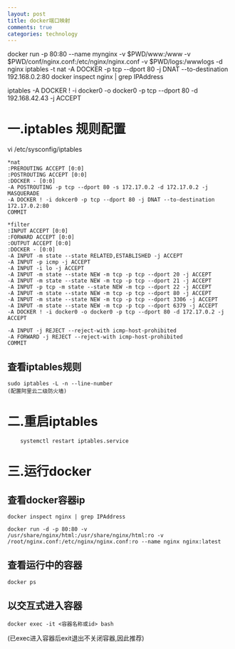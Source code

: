```yaml
---
layout: post
title: docker端口映射
comments: true
categories: technology
---
```


docker run -p 80:80 --name mynginx -v $PWD/www:/www -v $PWD/conf/nginx.conf:/etc/nginx/nginx.conf -v $PWD/logs:/wwwlogs  -d nginx 
iptables -t nat -A DOCKER -p tcp --dport 80 -j DNAT --to-destination 192.168.0.2:80
docker inspect nginx | grep IPAddress

iptables -A DOCKER ! -i docker0 -o docker0 -p tcp --dport 80 -d 192.168.42.43 -j ACCEPT
# 一.iptables 规则配置
vi /etc/sysconfig/iptables

	*nat
	:PREROUTING ACCEPT [0:0]
	:POSTROUTING ACCEPT [0:0]
	:DOCKER - [0:0]
	-A POSTROUTING -p tcp --dport 80 -s 172.17.0.2 -d 172.17.0.2 -j MASQUERADE
	-A DOCKER ! -i dokcer0 -p tcp --dport 80 -j DNAT --to-destination 172.17.0.2:80
	COMMIT

	*filter
	:INPUT ACCEPT [0:0]
	:FORWARD ACCEPT [0:0]
	:OUTPUT ACCEPT [0:0]
	:DOCKER - [0:0]
	-A INPUT -m state --state RELATED,ESTABLISHED -j ACCEPT
	-A INPUT -p icmp -j ACCEPT
	-A INPUT -i lo -j ACCEPT
	-A INPUT -m state --state NEW -m tcp -p tcp --dport 20 -j ACCEPT
	-A INPUT -m state --state NEW -m tcp -p tcp --dport 21 -j ACCEPT
	-A INPUT -p tcp -m state --state NEW -m tcp --dport 22 -j ACCEPT
	-A INPUT -m state --state NEW -m tcp -p tcp --dport 80 -j ACCEPT
	-A INPUT -m state --state NEW -m tcp -p tcp --dport 3306 -j ACCEPT
	-A INPUT -m state --state NEW -m tcp -p tcp --dport 6379 -j ACCEPT
	-A DOCKER ! -i docker0 -o docker0 -p tcp --dport 80 -d 172.17.0.2 -j ACCEPT

	-A INPUT -j REJECT --reject-with icmp-host-prohibited
	-A FORWARD -j REJECT --reject-with icmp-host-prohibited
	COMMIT

## 查看iptables规则
	sudo iptables -L -n --line-number
	(配置阿里云二级防火墙)

# 二.重启iptables

		systemctl restart iptables.service

# 三.运行docker

## 查看docker容器ip
	docker inspect nginx | grep IPAddress

	docker run -d -p 80:80 -v /usr/share/nginx/html:/usr/share/nginx/html:ro -v /root/nginx.conf:/etc/nginx/nginx.conf:ro --name nginx nginx:latest

## 查看运行中的容器
	docker ps

## 以交互式进入容器

	docker exec -it <容器名称或id> bash
(已exec进入容器后exit退出不关闭容器,因此推荐)